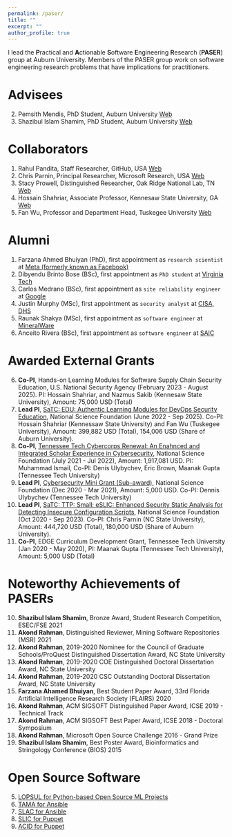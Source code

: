 ```yaml
---
permalink: /paser/
title: ""
excerpt: ""
author_profile: true
---
```


I lead the **P**ractical and **A**ctionable **S**oftware **E**ngineering **R**esearch (**PASER**) group at Auburn University. Members of the PASER group work on software engineering research problems that have implications for practitioners. 


Advisees
======
2. Pemsith Mendis, PhD Student, Auburn University [Web](https://pemsithmendis.com/)
1. Shazibul Islam Shamim, PhD Student, Auburn University [Web](https://shazibulislam.github.io/)


Collaborators
======
1. Rahul Pandita, Staff Researcher, GitHub, USA [Web](http://rahulpandita.me/)
2. Chris Parnin, Principal Researcher, Microsoft Research, USA [Web](http://chrisparnin.me/)
3. Stacy Prowell, Distinguished Researcher, Oak Ridge National Lab, TN [Web](https://www.ornl.gov/staff-profile/stacy-j-prowell)
4. Hossain Shahriar, Associate Professor, Kennesaw State University, GA [Web](http://ksuweb.kennesaw.edu/~hshahria/)
5. Fan Wu, Professor and Department Head, Tuskegee University [Web](https://www.tuskegee.edu/programs-courses/colleges-schools/cbis/computer-science/computer-science-faculty-staff/wu-fan-phd)

Alumni
======
1. Farzana Ahmed Bhuiyan (PhD), first appointment as `research scientist` at [Meta (formerly known as Facebook)](https://facebook.com)
2. Dibyendu Brinto Bose (BSc), first appointment as `PhD student` at [Virginia Tech](https://cs.vt.edu/)
3. Carlos Medrano (BSc), first appointment as `site reliability engineer` at [Google](https://sre.google/)
4. Justin Murphy (MSc), first appointment as `security analyst` at [CISA, DHS](https://www.cisa.gov/)
5. Raunak Shakya (MSc), first appointment as `software engineer` at [MineralWare](https://mineralware.com/)
6. Anceito Rivera (BSc), first appointment as `software engineer` at [SAIC](https://www.saic.com/)

Awarded External Grants
======

6. **Co-PI**, Hands-on Learning Modules for Software Supply Chain Security Education, U.S. National Security Agency (February 2023 - August 2025). PI: Hossain Shahriar, and Nazmus Sakib (Kennesaw State University), Amount: 75,000 USD (Total)
5. **Lead PI**, [SaTC: EDU: Authentic Learning Modules for DevOps Security Education](https://nsf.gov/awardsearch/showAward?AWD_ID=2209636&HistoricalAwards=false), National Science Foundation (June 2022 - Sep 2025). Co-PI: Hossain Shahriar (Kennessaw State University) and Fan Wu (Tuskegee University), Amount: 399,882 USD (Total), 154,006 USD (Share of Auburn University). 
4. **Co-PI**, [Tennessee Tech Cybercorps Renewal: An Enahnced and Integrated Scholar Experience in Cybersecurity](https://www.nsf.gov/awardsearch/showAward?AWD_ID=2043324), National Science Foundation (July 2021 - Jul 2022), Amount: 1,917,081 USD. PI: Muhammad Ismail, Co-PI: Denis Ulybychev, Eric Brown, Maanak Gupta (Tennessee Tech University) 
3. **Lead PI**, [Cybersecurity Mini Grant (Sub-award)](https://www.nsf.gov/awardsearch/showAward?AWD_ID=1730105), National Science Foundation (Dec 2020 - Mar 2021), Amount: 5,000 USD. Co-PI: Dennis Ulybychev (Tennessee Tech University) 
2. **Lead PI**, [SaTC: TTP: Small: eSLIC: Enhanced Security Static Analysis for Detecting Insecure Configuration Scripts](https://www.nsf.gov/awardsearch/showAward?AWD_ID=2026869), National Science Foundation (Oct 2020 - Sep 2023). Co-PI: Chris Parnin (NC State University), Amount: 444,720 USD (Total), 180,000 USD (Share of Auburn University). 
1. **Co-PI**, EDGE Curriculum Development Grant, Tennessee Tech University (Jan 2020 - May 2020), PI: Maanak Gupta (Tennessee Tech University), Amount: 5,000 USD (Total)


Noteworthy Achievements of PASERs 
======

10. **Shazibul Islam Shamim**, Bronze Award, Student Research Competition, ESEC/FSE 2021 
9. **Akond Rahman**, Distinguished Reviewer, Mining Software Repositories (MSR) 2021
8. **Akond Rahman**, 2019-2020 Nominee for the Council of Graduate Schools/ProQuest Distinguished Dissertation Award, NC State University
7. **Akond Rahman**, 2019-2020 COE Distinguished Doctoral Dissertation Award, NC State University
6. **Akond Rahman**, 2019-2020 CSC Outstanding Doctoral Dissertation Award, NC State University
5. **Farzana Ahamed Bhuiyan**, Best Student Paper Award, 33rd Florida Artificial Intelligence Research Society (FLAIRS) 2020 
4. **Akond Rahman**, ACM SIGSOFT Distinguished Paper Award, ICSE 2019 - Technical Track
3. **Akond Rahman**, ACM SIGSOFT Best Paper Award, ICSE 2018 - Doctoral Symposium
2. **Akond Rahman**, Microsoft Open Source Challenge 2016 - Grand Prize
1. **Shazibul Islam Shamim**, Best Poster Award, Bioinformatics and Stringology Conference (BIOS) 2015 


Open Source Software
======
5. [LOPSUL for Python-based Open Source ML Projects](https://github.com/paser-group/MLForensics) 
4. [TAMA for Ansible](https://hub.docker.com/r/talismanic/tama)
3. [SLAC for Ansible](https://hub.docker.com/r/akondrahman/slic_ansible)
2. [SLIC for Puppet](https://hub.docker.com/r/akondrahman/ruby_for_sp)
1. [ACID for Puppet](https://hub.docker.com/r/akondrahman/acid-puppet)
